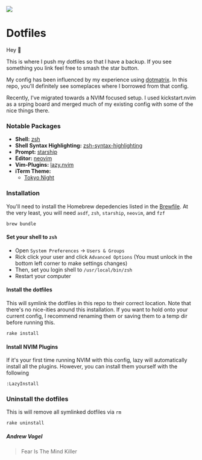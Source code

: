 ![](https://source.unsplash.com/iar-afB0QQw/1000x350)

Dotfiles
===

Hey 👋

This is where I push my dotfiles so that I have a backup. If you see something you link feel free to smash the star button. 

My config has been influenced by my experience using [dotmatrix](https://github.com/Hashrocket/dotmatrix). In this repo, you'll definitely see someplaces where I borrowed from that config.

Recently, I've migrated towards a NVIM focused setup. I used kickstart.nvim as a srping board and merged much of my existing config with some of the nice things there.

### Notable Packages

* **Shell:** [zsh](https://formulae.brew.sh/formula/zsh)
* **Shell Syntax Highlighting:** [zsh-syntax-highlighting](https://github.com/zsh-users/zsh-syntax-highlighting)
* **Prompt:** [starship](https://starship.rs)
* **Editor:** [neovim](https://github.com/neovim/neovim)
* **Vim-Plugins:** [lazy.nvim](https://github.com/folke/lazy.nvim)
* **iTerm Theme:**
  * [Tokyo Night](https://github.com/enkia/tokyo-night-vscode-theme/blob/master/tokyo-night.itermcolors)

### Installation

You'll need to install the Homebrew depedencies listed in the [Brewfile](./Brewfile). At the very least, you will need `asdf`, `zsh`, `starship`, `neovim`, and `fzf`

```shell
brew bundle
```

#### Set your shell to `zsh`

* Open `System Preferences` -> `Users & Groups`
* Rick click your user and click `Advanced Options` (You must unlock in the bottom left corner to make settings changes)
* Then, set you login shell to `/usr/local/bin/zsh`
* Restart your computer

#### Install the dotfiles

This will symlink the dotfiles in this repo to their correct location. Note that there's no nice-ities around this installation. If you want to hold onto your current config, I recommend renaming them or saving them to a temp dir before running this.

```shell
rake install
```

#### Install NVIM Plugins

If it's your first time running NVIM with this config, lazy will automatically install all the plugins. However, you can install them yourself with the following

```
:LazyInstall
```

### Uninstall the dotfiles

This is will remove all symlinked dotfiles via `rm`

```
rake uninstall
```


##### Andrew Vogel

> Fear Is The Mind Killer

